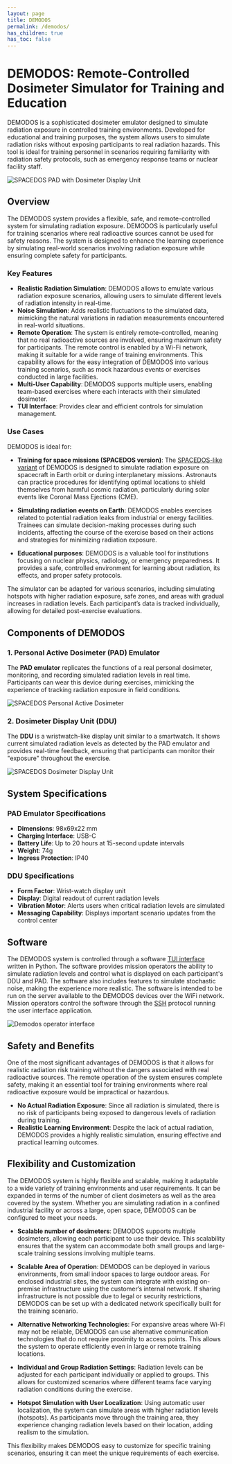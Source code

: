 ```yaml
---
layout: page
title: DEMODOS
permalink: /demodos/
has_children: true
has_toc: false
---
```


# DEMODOS: Remote-Controlled Dosimeter Simulator for Training and Education

DEMODOS is a sophisticated dosimeter emulator designed to simulate radiation exposure in controlled training environments. Developed for educational and training purposes, the system allows users to simulate radiation risks without exposing participants to real radiation hazards. This tool is ideal for training personnel in scenarios requiring familiarity with radiation safety protocols, such as emergency response teams or nuclear facility staff.


![SPACEDOS PAD with Dosimeter Display Unit](https://github.com/user-attachments/assets/acbfe5dc-d8ca-4c22-b7dc-aa1cb41bda3a)

## Overview

The DEMODOS system provides a flexible, safe, and remote-controlled system for simulating radiation exposure. DEMODOS is particularly useful for training scenarios where real radioactive sources cannot be used for safety reasons. The system is designed to enhance the learning experience by simulating real-world scenarios involving radiation exposure while ensuring complete safety for participants.

### Key Features

- **Realistic Radiation Simulation**: DEMODOS allows to emulate various radiation exposure scenarios, allowing users to simulate different levels of radiation intensity in real-time.
- **Noise Simulation**: Adds realistic fluctuations to the simulated data, mimicking the natural variations in radiation measurements encountered in real-world situations.
- **Remote Operation**: The system is entirely remote-controlled, meaning that no real radioactive sources are involved, ensuring maximum safety for participants. The remote control is enabled by a Wi-Fi network, making it suitable for a wide range of training environments. This capability allows for the easy integration of DEMODOS into various training scenarios, such as mock hazardous events or exercises conducted in large facilities.
- **Multi-User Capability**: DEMODOS supports multiple users, enabling team-based exercises where each interacts with their simulated dosimeter.
- **TUI Interface**: Provides clear and efficient controls for simulation management.

### Use Cases

DEMODOS is ideal for:

- **Training for space missions (SPACEDOS version)**: The [SPACEDOS-like variant](../spacedos/) of DEMODOS is designed to simulate radiation exposure on spacecraft in Earth orbit or during interplanetary missions. Astronauts can practice procedures for identifying optimal locations to shield themselves from harmful cosmic radiation, particularly during solar events like Coronal Mass Ejections (CME).
  
- **Simulating radiation events on Earth**: DEMODOS enables exercises related to potential radiation leaks from industrial or energy facilities. Trainees can simulate decision-making processes during such incidents, affecting the course of the exercise based on their actions and strategies for minimizing radiation exposure.

- **Educational purposes**: DEMODOS is a valuable tool for institutions focusing on nuclear physics, radiology, or emergency preparedness. It provides a safe, controlled environment for learning about radiation, its effects, and proper safety protocols.

The simulator can be adapted for various scenarios, including simulating hotspots with higher radiation exposure, safe zones, and areas with gradual increases in radiation levels. Each participant’s data is tracked individually, allowing for detailed post-exercise evaluations.

## Components of DEMODOS

### 1. Personal Active Dosimeter (PAD) Emulator
The **PAD emulator** replicates the functions of a real personal dosimeter, monitoring, and recording simulated radiation levels in real time. Participants can wear this device during exercises, mimicking the experience of tracking radiation exposure in field conditions.

![SPACEDOS Personal Active Dosimeter](https://github.com/user-attachments/assets/1ad55b66-e335-4a74-a256-f7421073e868)

### 2. Dosimeter Display Unit (DDU)
The **DDU** is a wristwatch-like display unit similar to a smartwatch. It shows current simulated radiation levels as detected by the PAD emulator and provides real-time feedback, ensuring that participants can monitor their "exposure" throughout the exercise.

![SPACEDOS Dosimeter Display Unit](https://github.com/user-attachments/assets/b3888b79-f818-4eb6-a282-9b013ce5907d)


## System Specifications

### PAD Emulator Specifications
- **Dimensions**: 98x69x22 mm 
- **Charging Interface**: USB-C
- **Battery Life**: Up to 20 hours at 15-second update intervals
- **Weight**: 74g
- **Ingress Protection**: IP40

### DDU Specifications
- **Form Factor**: Wrist-watch display unit
- **Display**: Digital readout of current radiation levels
- **Vibration Motor**: Alerts users when critical radiation levels are simulated
- **Messaging Capability**: Displays important scenario updates from the control center

## Software

The DEMODOS system is controlled through a software [TUI interface](https://en.wikipedia.org/wiki/Text-based_user_interface) written in Python. The software provides mission operators the ability to simulate radiation levels and control what is displayed on each participant's DDU and PAD. The software also includes features to simulate stochastic noise, making the experience more realistic. The software is intended to be run on the server available to the DEMODOS devices over the WiFi network. Mission operators control the software through the [SSH](https://en.wikipedia.org/wiki/Secure_Shell) protocol running the user interface application. 

![Demodos operator interface](https://github.com/user-attachments/assets/b746ed27-2748-4429-8d20-bde783a12b54)

## Safety and Benefits

One of the most significant advantages of DEMODOS is that it allows for realistic radiation risk training without the dangers associated with real radioactive sources. The remote operation of the system ensures complete safety, making it an essential tool for training environments where real radioactive exposure would be impractical or hazardous.

- **No Actual Radiation Exposure**: Since all radiation is simulated, there is no risk of participants being exposed to dangerous levels of radiation during training.
- **Realistic Learning Environment**: Despite the lack of actual radiation, DEMODOS provides a highly realistic simulation, ensuring effective and practical learning outcomes.

## Flexibility and Customization

The DEMODOS system is highly flexible and scalable, making it adaptable to a wide variety of training environments and user requirements. It can be expanded in terms of the number of client dosimeters as well as the area covered by the system. Whether you are simulating radiation in a confined industrial facility or across a large, open space, DEMODOS can be configured to meet your needs.

- **Scalable number of dosimeters**: DEMODOS supports multiple dosimeters, allowing each participant to use their device. This scalability ensures that the system can accommodate both small groups and large-scale training sessions involving multiple teams.

- **Scalable Area of Operation**: DEMODOS can be deployed in various environments, from small indoor spaces to large outdoor areas. For enclosed industrial sites, the system can integrate with existing on-premise infrastructure using the customer’s internal network. If sharing infrastructure is not possible due to legal or security restrictions, DEMODOS can be set up with a dedicated network specifically built for the training scenario.

- **Alternative Networking Technologies**: For expansive areas where Wi-Fi may not be reliable, DEMODOS can use alternative communication technologies that do not require proximity to access points. This allows the system to operate efficiently even in large or remote training locations.

- **Individual and Group Radiation Settings**: Radiation levels can be adjusted for each participant individually or applied to groups. This allows for customized scenarios where different teams face varying radiation conditions during the exercise.

- **Hotspot Simulation with User Localization**: Using automatic user localization, the system can simulate areas with higher radiation levels (hotspots). As participants move through the training area, they experience changing radiation levels based on their location, adding realism to the simulation.

This flexibility makes DEMODOS easy to customize for specific training scenarios, ensuring it can meet the unique requirements of each exercise.



